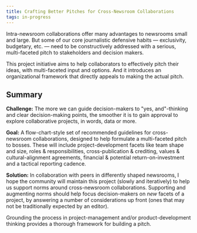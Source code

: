 ```yaml
---
title: Crafting Better Pitches for Cross-Newsroom Collaborations
tags: in-progress
---
```


Intra-newsroom collaborations offer many advantages to newsrooms small and large.  But some of our core journalistic defensive habits — exclusivity, budgetary, etc. — need to be constructively addressed with a serious, multi-faceted pitch to stakeholders and decision makers.

This project initiative aims to help collaborators to effectively pitch their ideas, with multi-faceted input and options.  And it introduces an organizational framework that directly appeals to making the actual pitch.

<!--more-->

## Summary

**Challenge:**  The more we can guide decision-makers to "yes, and"-thinking and clear decision-making points, the smoother it is to gain approval to explore collaborative projects, in words, data or more.

**Goal:**  A flow-chart-style set of recommended guidelines for cross-newsroom collaborations, designed to help formulate a multi-faceted pitch to bosses.  These will include project-development facets like team shape and size, roles & responsibilities, cross-publication & crediting, values & cultural-alignment agreements, financial & potential return-on-investment and a tactical reporting cadence.

**Solution:** In collaboration with peers in differently shaped newsrooms, I hope the community will maintain this project (slowly and iteratively) to help us support norms around cross-newsroom collaborations.  Supporting and augmenting norms should help focus decision-makers on _new_ facets of a project, by answering a number of considerations up front (ones that may not be traditionally expected by an editor).

Grounding the process in project-management and/or product-development thinking provides a thorough framework for building a pitch.